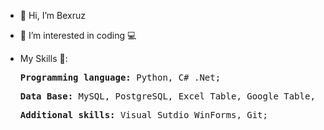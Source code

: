 - 👋 Hi, I’m Bexruz
- 👀 I’m interested in coding 💻

- My Skills 🎇: <br>
    <pre><strong>Programming language:</strong> Python, C# .Net;<br></pre>
    <pre><strong>Data Base:</strong> MySQL, PostgreSQL, Excel Table, Google Table, Json, SQLite;<br></pre>
    <pre><strong>Additional skills:</strong> Visual Sutdio WinForms, Git;<br></pre>
<!---
ben2133/ben2133 is a ✨ special ✨ repository because its `README.md` (this file) appears on your GitHub profile.
You can click the Preview link to take a look at your changes.
--->
